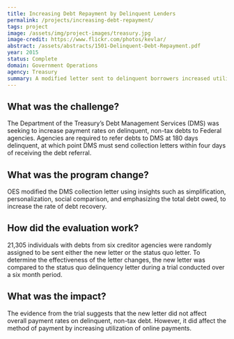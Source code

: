 ```yaml
---
title: Increasing Debt Repayment by Delinquent Lenders
permalink: /projects/increasing-debt-repayment/
tags: project
image: /assets/img/project-images/treasury.jpg
image-credit: https://www.flickr.com/photos/kevlar/
abstract: /assets/abstracts/1501-Delinquent-Debt-Repayment.pdf
year: 2015
status: Complete
domain: Government Operations
agency: Treasury
summary: A modified letter sent to delinquent borrowers increased utilization of online payments.
---
```

## What was the challenge?

The Department of the Treasury’s Debt Management Services (DMS) was seeking to increase payment rates on delinquent, non-tax debts to Federal agencies. Agencies are required to refer debts to DMS at 180 days delinquent, at which point DMS must send collection letters within four days of receiving the debt referral.

## What was the program change?

OES modified the DMS collection letter using insights such as simplification, personalization, social comparison, and emphasizing the total debt owed, to increase the rate of debt recovery.

## How did the evaluation work?

21,305 individuals with debts from six creditor agencies were randomly assigned to be sent either the new letter or the status quo letter. To determine the effectiveness of the letter changes, the new letter was compared to the status quo delinquency letter during a trial conducted over a six month period.

## What was the impact?

The evidence from the trial suggests that the new letter did not affect overall payment rates on delinquent, non-tax debt. However, it did affect the method of payment by increasing utilization of online payments.
